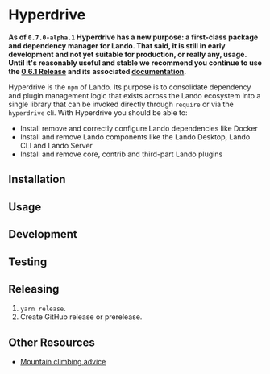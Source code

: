 Hyperdrive
==========

**As of `0.7.0-alpha.1` Hyperdrive has a new purpose: a first-class package and dependency manager for Lando. That said, it is still in early development and not yet suitable for production, or really any, usage. Until it's reasonably useful and stable we recommend you continue to use the [0.6.1 Release](https://github.com/lando/hyperdrive/releases/tag/v0.6.1) and its associated [documentation](https://github.com/lando/hyperdrive/tree/v0.6.1).**

Hyperdrive is the `npm` of Lando. Its purpose is to consolidate dependency and plugin management logic that exists across the Lando ecosystem into a single library that can be invoked directly through `require` or via the `hyperdrive` cli. With Hyperdrive you should be able to:

* Install remove and correctly configure Lando dependencies like Docker
* Install and remove Lando components like the Lando Desktop, Lando CLI and Lando Server
* Install and remove core, contrib and third-part Lando plugins

Installation
------------

Usage
-----

Development
-----------

Testing
-------

Releasing
---------

1. `yarn release`.
2. Create GitHub release or prerelease.

Other Resources
---------------

* [Mountain climbing advice](https://www.youtube.com/watch?v=tkBVDh7my9Q)
